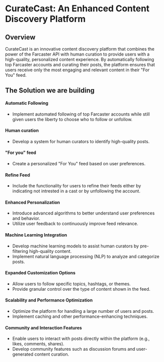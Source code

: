 # CurateCast: An Enhanced Content Discovery Platform

## Overview

CurateCast is an innovative content discovery platform that combines the power of the Farcaster API with human curation to provide users with a high-quality, personalized content experience. By automatically following top Farcaster accounts and curating their posts, the platform ensures that users receive only the most engaging and relevant content in their "For You" feed. 


## The Solution we are building

#### Automatic Following

- Implement automated following of top Farcaster accounts while still given users the liberty to choose who to follow or unfollow.

#### Human curation

- Develop a system for human curators to identify high-quality posts.

#### "For you" feed

- Create a personalized "For You" feed based on user preferences.

#### Refine Feed

- Include the functionality for users to refine their feeds either by indicating not intrested in a cast or by unfollowing the account.
  
#### Enhanced Personalization

- Introduce advanced algorithms to better understand user preferences and behavior.
- Utilize user feedback to continuously improve feed relevance.

#### Machine Learning Integration

- Develop machine learning models to assist human curators by pre-filtering high-quality content.
- Implement natural language processing (NLP) to analyze and categorize posts.

#### Expanded Customization Options

- Allow users to follow specific topics, hashtags, or themes.
- Provide granular control over the type of content shown in the feed.

#### Scalability and Performance Optimization

- Optimize the platform for handling a large number of users and posts.
- Implement caching and other performance-enhancing techniques.

#### Community and Interaction Features

- Enable users to interact with posts directly within the platform (e.g., likes, comments, shares).
- Develop community features such as discussion forums and user-generated content curation.

